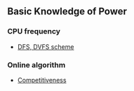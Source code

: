 Basic Knowledge of Power
----


### CPU frequency
- [DFS, DVFS scheme](https://github.com/hxwang/Seminar/blob/master/Paper-Summary/basic/Voltage-and-Frequency-Scaling-Mechanisms.md)


### Online algorithm
- [Competitiveness](https://github.com/hxwang/Seminar/blob/master/Paper-Summary/basic/Competitiveness.md)
